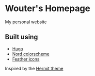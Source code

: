# Wouter's Homepage

My personal website

## Built using

- [Hugo](https://gohugo.io)
- [Nord colorscheme](https://nordtheme.com)
- [Feather icons](https://feathericons.com/)

Inspired by the [Hermit theme](https://github.com/Track3/hermit)

